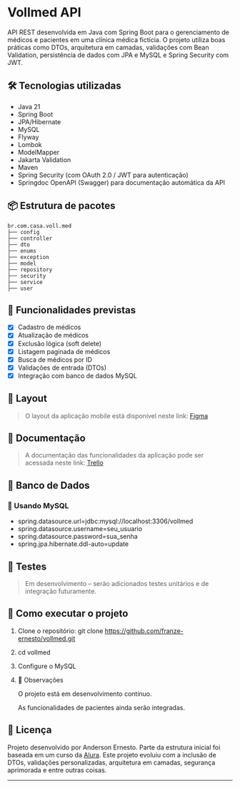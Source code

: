 # Vollmed API
API REST desenvolvida em Java com Spring Boot para o gerenciamento de médicos e pacientes em uma clínica médica fictícia. O projeto utiliza boas práticas como DTOs, arquitetura em camadas, validações com Bean Validation, persistência de dados com JPA e MySQL e Spring Security com JWT.

## 🛠 Tecnologias utilizadas
- Java 21
- Spring Boot
- JPA/Hibernate
- MySQL
- Flyway  
- Lombok
- ModelMapper
- Jakarta Validation
- Maven
- Spring Security (com OAuth 2.0 / JWT para autenticação)
- Springdoc OpenAPI (Swagger) para documentação automática da API

## 📦 Estrutura de pacotes
```
br.com.casa.voll.med
├── config 
├── controller 
├── dto
├── enums
├── exception 
├── model 
├── repository
├── security
├── service
├── user
```

## 🔄 Funcionalidades previstas
- [x] Cadastro de médicos
- [x] Atualização de médicos
- [x] Exclusão lógica (soft delete)
- [x] Listagem paginada de médicos
- [x] Busca de médicos por ID
- [x] Validações de entrada (DTOs)
- [x] Integração com banco de dados MySQL

## 🎨 Layout
> O layout da aplicação mobile está disponível neste link: [Figma](https://www.figma.com/design/N4CgpJqsg7gjbKuDmra3EV/Voll.med?node-id=2-1007&p=f)


## 📄 Documentação
> A documentação das funcionalidades da aplicação pode ser acessada neste link: [Trello](https://trello.com/b/O0lGCsKb/api-voll-med)


## 💾 Banco de Dados
### 🔁 Usando MySQL

- spring.datasource.url=jdbc:mysql://localhost:3306/vollmed
- spring.datasource.username=seu_usuario
- spring.datasource.password=sua_senha
- spring.jpa.hibernate.ddl-auto=update

## 🧪 Testes
> Em desenvolvimento – serão adicionados testes unitários e de integração futuramente.

## 🚀 Como executar o projeto
1. Clone o repositório:
git clone https://github.com/franze-ernesto/vollmed.git

2. cd vollmed

3. Configure o MySQL

4. 📌 Observações

    O projeto está em desenvolvimento contínuo.

    As funcionalidades de pacientes ainda serão integradas.

## 📝 Licença
Projeto desenvolvido por Anderson Ernesto. Parte da estrutura inicial foi baseada em um curso da [Alura](http://alura.com.br). Este projeto evoluiu com a inclusão de DTOs, validações personalizadas, arquitetura em camadas, segurança aprimorada e entre outras coisas.


---



